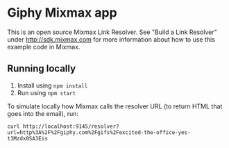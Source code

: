 # Giphy Mixmax app

This is an open source Mixmax Link Resolver. See "Build a Link Resolver" under <http://sdk.mixmax.com> for more information about how to use this example code in Mixmax.

## Running locally

1. Install using `npm install`
2. Run using `npm start`

To simulate locally how Mixmax calls the resolver URL (to return HTML that goes into the email), run:

```
curl http://localhost:9145/resolver?url=http%3A%2F%2Fgiphy.com%2Fgifs%2Fexcited-the-office-yes-t3Mzdx0SA3Eis
```
